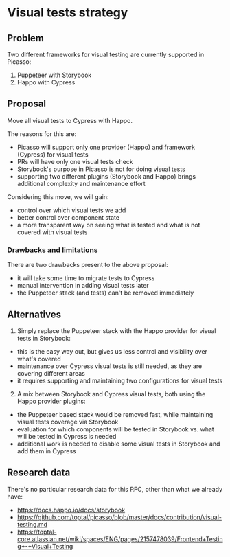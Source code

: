 # Visual tests strategy

## Problem

Two different frameworks for visual testing are currently supported in Picasso:
1. Puppeteer with Storybook
2. Happo with Cypress

## Proposal

Move all visual tests to Cypress with Happo.

The reasons for this are:
- Picasso will support only one provider (Happo) and framework (Cypress) for visual tests
- PRs will have only one visual tests check
- Storybook's purpose in Picasso is not for doing visual tests
- supporting two different plugins (Storybook and Happo) brings additional complexity and maintenance effort

Considering this move, we will gain:
- control over which visual tests we add
- better control over component state
- a more transparent way on seeing what is tested and what is not covered with visual tests

### Drawbacks and limitations

There are two drawbacks present to the above proposal:
- it will take some time to migrate tests to Cypress
- manual intervention in adding visual tests later
- the Puppeteer stack (and tests) can't be removed immediately

## Alternatives

1. Simply replace the Puppeteer stack with the Happo provider for visual tests in Storybook:
- this is the easy way out, but gives us less control and visibility over what's covered
- maintenance over Cypress visual tests is still needed, as they are covering different areas
- it requires supporting and maintaining two configurations for visual tests

2. A mix between Storybook and Cypress visual tests, both using the Happo provider plugins:
- the Puppeteer based stack would be removed fast, while maintaining visual tests coverage via Storybook
- evaluation for which components will be tested in Storybook vs. what will be tested in Cypress is needed
- additional work is needed to disable some visual tests in Storybook and add them in Cypress

## Research data

There's no particular research data for this RFC, other than what we already have:
- https://docs.happo.io/docs/storybook
- https://github.com/toptal/picasso/blob/master/docs/contribution/visual-testing.md
- https://toptal-core.atlassian.net/wiki/spaces/ENG/pages/2157478039/Frontend+Testing+-+Visual+Testing
